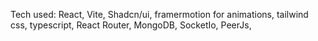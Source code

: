 Tech used: React, Vite, Shadcn/ui, framermotion for animations, tailwind css, typescript, React Router, MongoDB, SocketIo, PeerJs,

